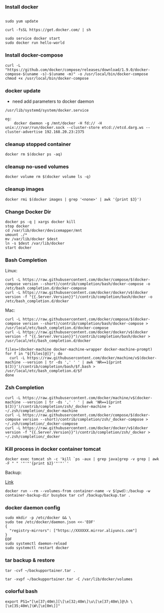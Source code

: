 
### Install docker

```

sudo yum update

curl -fsSL https://get.docker.com/ | sh

sudo service docker start
sudo docker run hello-world
```

### Install docker-compose
```
curl -L "https://github.com/docker/compose/releases/download/1.9.0/docker-compose-$(uname -s)-$(uname -m)" -o /usr/local/bin/docker-compose
chmod +x /usr/local/bin/docker-compose
```

### docker update 

* need add parameters to docker daemon
``` 
/usr/lib/systemd/system/docker.service

eg:
    docker daemon -g /mnt/docker -H fd:// -H unix:///var/run/docker.sock --cluster-store etcd://etcd.darg.ws --cluster-advertise 192.168.20.23:2375
```

### cleanup stopped container
```
docker rm $(docker ps -aq)
```

### cleanup no-used volumes

```
docker volume rm $(docker volume ls -q)
```

### cleanup <none> images
```
docker rmi $(docker images | grep '<none>' | awk '{print $3}')
```


### Change Docker Dir
```
docker ps -q | xargs docker kill
stop docker
cd /var/lib/docker/devicemapper/mnt
umount ./*
mv /var/lib/docker $dest
ln -s $dest /var/lib/docker
start docker
```


### Bash Completion
Linux:

```
curl -L https://raw.githubusercontent.com/docker/compose/$(docker-compose version --short)/contrib/completion/bash/docker-compose -o /etc/bash_completion.d/docker-compose
curl -L https://raw.githubusercontent.com/docker/docker/v$(docker version -f "{{.Server.Version}}")/contrib/completion/bash/docker -o /etc/bash_completion.d/docker
```

Mac:
```
curl -L https://raw.githubusercontent.com/docker/compose/$(docker-compose version --short)/contrib/completion/bash/docker-compose > /usr/local/etc/bash_completion.d/docker-compose
curl -L https://raw.githubusercontent.com/docker/docker/v$(docker version -f "{{.Server.Version}}")/contrib/completion/bash/docker > /usr/local/etc/bash_completion.d/docker

files=(docker-machine docker-machine-wrapper docker-machine-prompt)
for f in "${files[@]}"; do
  curl -L https://raw.githubusercontent.com/docker/machine/v$(docker-machine --version | tr -ds ',' ' ' | awk 'NR==1{print $(3)}')/contrib/completion/bash/$f.bash > /usr/local/etc/bash_completion.d/$f
done

```


### Zsh Completion

```
curl -L https://raw.githubusercontent.com/docker/machine/v$(docker-machine --version | tr -ds ',' ' ' | awk 'NR==1{print $(3)}')/contrib/completion/zsh/_docker-machine > ~/.zsh/completion/_docker-machine
curl -L https://raw.githubusercontent.com/docker/compose/$(docker-compose version --short)/contrib/completion/zsh/_docker-compose > ~/.zsh/completion/_docker-compose
curl -L https://raw.githubusercontent.com/docker/docker/v$(docker version -f "{{.Server.Version}}")/contrib/completion/zsh/_docker > ~/.zsh/completion/_docker
```

### Kill process in docker container tomcat
```
docker exec tomcat sh -c 'kill `ps -aux | grep java|grep -v grep | awk -F " " '"'"'{print $2}'"'"'`'
```

Backup: 

[Link](http://stackoverflow.com/questions/26331651/how-can-i-backup-a-docker-container-with-its-data-volumes/26339869#26339869)

```
docker run --rm --volumes-from container-name -v $(pwd):/backup -w container-backup-dir busybox tar cvf /backup/backup.tar .
```


### docker daemon config

```
sudo mkdir -p /etc/docker && \
sudo tee /etc/docker/daemon.json <<-'EOF'
{
  "registry-mirrors": ["https://XXXXXX.mirror.aliyuncs.com"]
}
EOF
sudo systemctl daemon-reload
sudo systemctl restart docker
```


### tar backup & restore

```
tar -cvf ~/backupportainer.tar .

tar -xvpf ~/backupportainer.tar -C /var/lib/docker/volumes

```


### colorful bash

```
export PS1="[\e[37;40m\][\[\e[32;40m\]\u\[\e[37;40m\]@\h \[\e[35;40m\]\W\[\e[0m\]]"
```